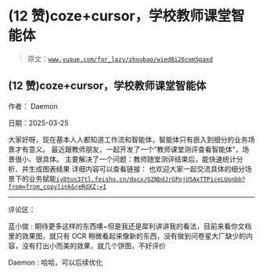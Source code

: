 # (12 赞)coze+cursor，学校教师课堂智能体

> 原文：[`www.yuque.com/for_lazy/zhoubao/wied8i26cem5paxd`](https://www.yuque.com/for_lazy/zhoubao/wied8i26cem5paxd)

## (12 赞)coze+cursor，学校教师课堂智能体

作者： Daemon

日期：2025-03-25

大家好呀，现在基本人人都知道工作流和智能体，智能体只有嵌入到细分的业务场景才有意义。
最近跟教师朋友，一起开发了一个“教师课堂测评查看智能体”，场景很小、很具体。 主要解决了一个问题：教师随堂测评结束后，能快速统计分析、并生成图表结果
详细内容可以查看链接：
也欢迎大家一起交流具体的细分场景下的业务赋能[`iy8tus37tl.feishu.cn/docx/GZNbdJrGPojUSAxTTPiceLUonbb?from=from_copylink&reRdXZ;=1`](https://iy8tus37tl.feishu.cn/docx/GZNbdJrGPojUSAxTTPiceLUonbb?from=from_copylink&reRdXZ;=1)

* * *

评论区：

蓝小俊 : 期待更多这样的东西噢~但是我还是犀利讲讲我的看法，目前来看你文档里的效果图，就只有 OCR 稍微看起来像新的东西，没有做到问卷星大厂缺少的内容，没有打出小而美的效果，就几个饼图，不好评价

Daemon : 哈哈，可以后续优化